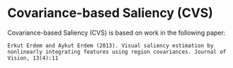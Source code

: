 # Covariance-based Saliency (CVS)

Covariance-based Saliency (CVS) is based on work in the following paper:

```
Erkut Erdem and Aykut Erdem (2013). Visual saliency estimation by nonlinearly integrating features using region covariances. Journal of Vision, 13(4):11
```
